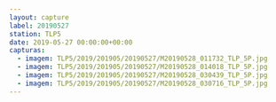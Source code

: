 ```yaml
---
layout: capture
label: 20190527
station: TLP5
date: 2019-05-27 00:00:00+00:00
capturas:
  - imagem: TLP5/2019/201905/20190527/M20190528_011732_TLP_5P.jpg
  - imagem: TLP5/2019/201905/20190527/M20190528_014018_TLP_5P.jpg
  - imagem: TLP5/2019/201905/20190527/M20190528_030439_TLP_5P.jpg
  - imagem: TLP5/2019/201905/20190527/M20190528_030716_TLP_5P.jpg
---
```

